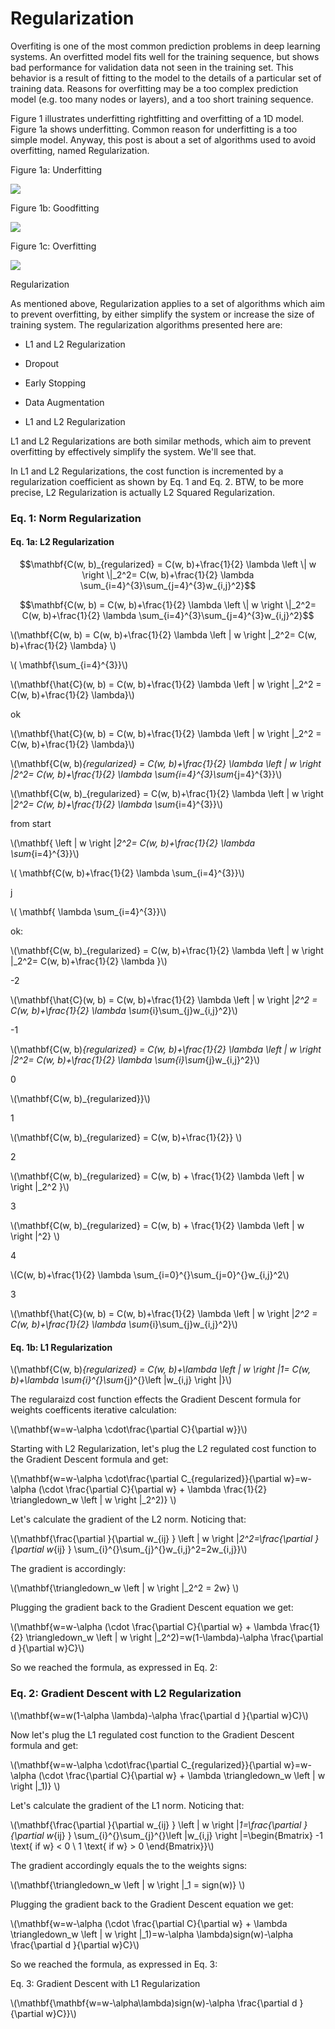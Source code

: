 # Regularization

Overfiting is one of the most common prediction problems in deep learning systems. An overfitted model fits well for the training sequence, but shows bad performance for validation data not seen in the training set. This behavior is a result of fitting to the model to the details of a particular set of training data. Reasons for overfitting may be a too complex prediction model (e.g. too many nodes or layers), and a too short training sequence. 

Figure 1 illustrates underfitting rightfitting and overfitting of a 1D model. Figure 1a shows underfitting. Common reason for underfitting is a too simple model. Anyway, this post is about a set of algorithms used to avoid overfitting, named Regularization.

Figure 1a: Underfitting

![](../assets/images/regularization/underfitting.png)
 
Figure 1b: Goodfitting

![](../assets/images/regularization/rightfitting.png)
  
Figure 1c: Overfitting

![](../assets/images/regularization/overfitting.png)



Regularization

As mentioned above, Regularization applies to a set of algorithms which aim to prevent overfitting, by either simplify the system or increase the size of training system. The regularization algorithms presented here are:

- L1 and L2 Regularization
- Dropout
- Early Stopping
- Data Augmentation

- L1 and L2 Regularization

L1 and L2 Regularizations are both similar methods, which aim to prevent overfitting by effectively simplify the system. We'll see that.

In L1 and L2 Regularizations, the cost function is incremented by a regularization coefficient as shown by Eq. 1 and Eq. 2. BTW, to be more precise, L2 Regularization is actually L2 Squared Regularization.

### Eq. 1: Norm Regularization

#### Eq. 1a: L2 Regularization

$$\mathbf{C(w, b)_{regularized} = C(w, b)+\frac{1}{2} \lambda  \left \| w \right \|_2^2= C(w, b)+\frac{1}{2} \lambda \sum_{i=4}^{3}\sum_{j=4}^{3}w_{i,j}^2}$$

$$\mathbf{C(w, b) = C(w, b)+\frac{1}{2} \lambda  \left \| w \right \|_2^2= C(w, b)+\frac{1}{2} \lambda \sum_{i=4}^{3}\sum_{j=4}^{3}w_{i,j}^2}$$

\\(\mathbf{C(w, b) = C(w, b)+\frac{1}{2} \lambda  \left \| w \right \|_2^2= C(w, b)+\frac{1}{2} \lambda} \\)

\\( \mathbf{\sum_{i=4}^{3}}\\)

\\(\mathbf{\hat{C}(w, b) = C(w, b)+\frac{1}{2} \lambda  \left \| w \right \|_2^2 = C(w, b)+\frac{1}{2} \lambda}\\)



ok


\\(\mathbf{\hat{C}(w, b) = C(w, b)+\frac{1}{2} \lambda  \left \| w \right \|_2^2 = C(w, b)+\frac{1}{2} \lambda}\\)



\\(\mathbf{C(w, b)_{regularized} = C(w, b)+\frac{1}{2} \lambda  \left \| w \right \|_2^2= C(w, b)+\frac{1}{2} \lambda \sum_{i=4}^{3}\sum_{j=4}^{3}}\\)

\\(\mathbf{C(w, b)_{regularized} = C(w, b)+\frac{1}{2} \lambda  \left \| w \right \|_2^2= C(w, b)+\frac{1}{2} \lambda \sum_{i=4}^{3}}\\)

from start

\\(\mathbf{ \left \| w \right \|_2^2= C(w, b)+\frac{1}{2} \lambda \sum_{i=4}^{3}}\\)

\\( \mathbf{C(w, b)+\frac{1}{2} \lambda \sum_{i=4}^{3}}\\)

j

\\( \mathbf{ \lambda \sum_{i=4}^{3}}\\)


ok:

\\(\mathbf{C(w, b)_{regularized} = C(w, b)+\frac{1}{2} \lambda  \left \| w \right \|_2^2= C(w, b)+\frac{1}{2} \lambda }\\)




-2

\\(\mathbf{\hat{C}(w, b) = C(w, b)+\frac{1}{2} \lambda  \left \| w \right \|_2^2 = C(w, b)+\frac{1}{2} \lambda \sum_{i}\sum_{j}w_{i,j}^2}\\)

-1

\\(\mathbf{C(w, b)_{regularized} = C(w, b)+\frac{1}{2} \lambda  \left \| w \right \|_2^2= C(w, b)+\frac{1}{2} \lambda \sum_{i}\sum_{j}w_{i,j}^2}\\)

0

\\(\mathbf{C(w, b)_{regularized}}\\)

1

\\(\mathbf{C(w, b)_{regularized} = C(w, b)+\frac{1}{2}} \\)

2

\\(\mathbf{C(w, b)_{regularized} = C(w, b) + \frac{1}{2} \lambda \left \| w \right \|_2^2 }\\)

3

\\(\mathbf{C(w, b)_{regularized} = C(w, b) + \frac{1}{2} \lambda \left \| w \right \|^2} \\)

4

\\(C(w, b)+\frac{1}{2} \lambda \sum_{i=0}^{}\sum_{j=0}^{}w_{i,j}^2\\)

3

\\(\mathbf{\hat{C}(w, b) = C(w, b)+\frac{1}{2} \lambda  \left \| w \right \|_2^2 = C(w, b)+\frac{1}{2} \lambda \sum_{i}\sum_{j}w_{i,j}^2}\\)



#### Eq. 1b: L1 Regularization

\\(\mathbf{C(w, b)_{regularized} = C(w, b)+\lambda \left \| w \right \|_1= C(w, b)+\lambda \sum_{i}^{}\sum_{j}^{}\left |w_{i,j}  \right |}\\)


The regularaizd cost function effects the Gradient Descent formula for weights coefficents iterative calculation:

\\(\mathbf{w=w-\alpha \cdot\frac{\partial C}{\partial w}}\\)

Starting with L2 Regularization, let's plug the L2 regulated cost function to the Gradient Descent formula and get:

\\(\mathbf{w=w-\alpha \cdot\frac{\partial C_{regularized}}{\partial w}=w-\alpha (\cdot \frac{\partial C}{\partial w} + \lambda \frac{1}{2} \triangledown_w \left \| w \right \|_2^2)}
\\)

Let's calculate the gradient of the L2 norm. Noticing that:

\\(\mathbf{\frac{\partial }{\partial w_{ij} } \left \| w \right \|_2^2=\frac{\partial }{\partial w_{ij} } \sum_{i}^{}\sum_{j}^{}w_{i,j}^2=2w_{i,j}}\\)

The gradient is accordingly:

\\(\mathbf{\triangledown_w \left \| w \right \|_2^2 = 2w}
\\)


Plugging the gradient back to the Gradient Descent equation we get:

\\(\mathbf{w=w-\alpha (\cdot \frac{\partial C}{\partial w} + \lambda \frac{1}{2} \triangledown_w \left \| w \right \|_2^2)=w(1-\lambda)-\alpha \frac{\partial d }{\partial w}C}\\)

So we reached the formula, as expressed in Eq. 2:

### Eq. 2: Gradient Descent with L2 Regularization

\\(\mathbf{w=w(1-\alpha \lambda)-\alpha \frac{\partial d }{\partial w}C}\\)


Now let's plug the L1 regulated cost function to the Gradient Descent formula and get:

\\(\mathbf{w=w-\alpha \cdot\frac{\partial C_{regularized}}{\partial w}=w-\alpha (\cdot \frac{\partial C}{\partial w} + \lambda \triangledown_w \left \| w \right \|_1)}
\\)

Let's calculate the gradient of the L1 norm. Noticing that:

\\(\mathbf{\frac{\partial }{\partial w_{ij} } \left \| w \right \|_1=\frac{\partial }{\partial w_{ij} } \sum_{i}^{}\sum_{j}^{}\left |w_{i,j}  \right |=\begin{Bmatrix}
-1 \text{ if w} < 0 \\ 
1 \text{ if w} > 0
\end{Bmatrix}}\\)

The gradient accordingly equals the to the weights signs:

\\(\mathbf{\triangledown_w \left \| w \right \|_1 = sign(w)}
\\)


Plugging the gradient back to the Gradient Descent equation we get:

\\(\mathbf{w=w-\alpha (\cdot \frac{\partial C}{\partial w} + \lambda \triangledown_w \left \| w \right \|_1)=w-\alpha \lambda)sign(w)-\alpha \frac{\partial d }{\partial w}C}\\)

So we reached the formula, as expressed in Eq. 3:

Eq. 3: Gradient Descent with L1 Regularization

\\(\mathbf{\mathbf{w=w-\alpha\lambda)sign(w)-\alpha \frac{\partial d }{\partial w}C}}\\)




